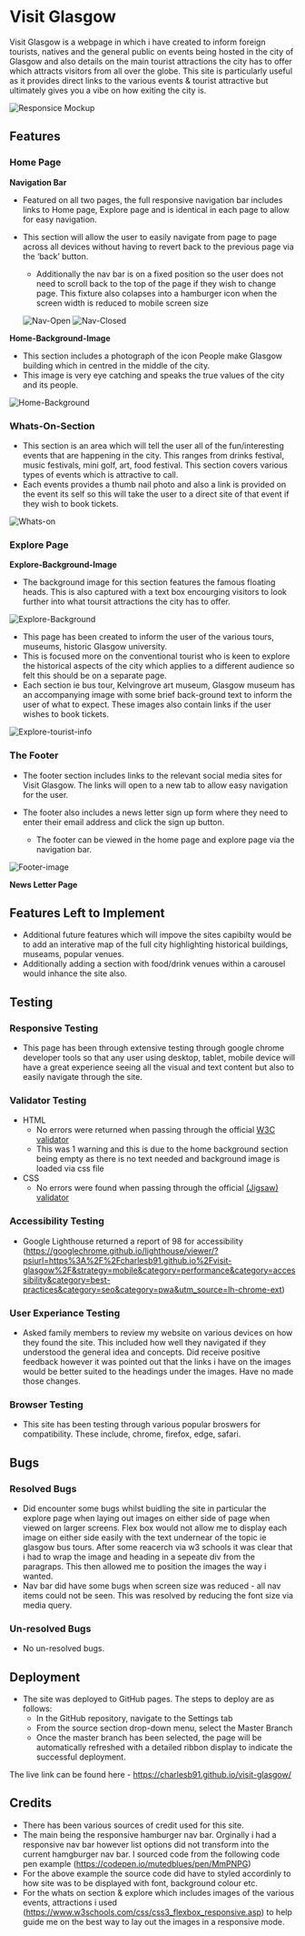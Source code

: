 # Visit Glasgow

Visit Glasgow is a webpage in which i have created to inform foreign tourists, natives and the general public on events being hosted in the city of Glasgow and also details on the main tourist attractions the city has to offer which attracts visitors from all over the globe. This site is particularly useful as it provides direct links to the various events & tourist attractive but ultimately gives you a vibe on how exiting the city is.

![Responsice Mockup](https://github.com/CharlesB91/visit-glasgow/blob/master/assets/images/mock-ups/mockup-home.PNG)

## Features

### Home Page

**Navigation Bar**

- Featured on all two pages, the full responsive navigation bar includes links to Home page, Explore page and is identical in each page to allow for easy navigation.
- This section will allow the user to easily navigate from page to page across all devices without having to revert back to the previous page via the ‘back’ button.

  - Additionally the nav bar is on a fixed position so the user does not need to scroll back to the top of the page if they wish to change page. This fixture also colapses into a hamburger icon when the screen width is reduced to mobile screen size

  ![Nav-Open](https://github.com/CharlesB91/visit-glasgow/blob/master/assets/images/mock-ups/nav-full.PNG)
  ![Nav-Closed](https://github.com/CharlesB91/visit-glasgow/blob/master/assets/images/mock-ups/nav-closed.PNG)

**Home-Background-Image**

- This section includes a photograph of the icon People make Glasgow building which in centred in the middle of the city.
- This image is very eye catching and speaks the true values of the city and its people.

![Home-Background](https://github.com/CharlesB91/visit-glasgow/blob/master/assets/images/mock-ups/home-background.PNG)

### Whats-On-Section

- This section is an area which will tell the user all of the fun/interesting events that are happening in the city. This ranges from drinks festival, music festivals, mini golf, art, food festival. This section covers various types of events which is attractive to call.
- Each events provides a thumb nail photo and also a link is provided on the event its self so this will take the user to a direct site of that event if they wish to book tickets.

![Whats-on](https://github.com/CharlesB91/visit-glasgow/blob/master/assets/images/mock-ups/whats-on-mockup.PNG)

### Explore Page

**Explore-Background-Image**

- The background image for this section features the famous floating heads. This is also captured with a text box encourging visitors to look further into what toursit attractions the city has to offer.

![Explore-Background](https://github.com/CharlesB91/visit-glasgow/blob/master/assets/images/mock-ups/background-2-mockup.PNG)

- This page has been created to inform the user of the various tours, museums, historic Glasgow university.
- This is focused more on the conventional tourist who is keen to explore the historical aspects of the city which applies to a different audience so felt this should be on a separate page.
- Each section ie bus tour, Kelvingrove art museum, Glasgow museum has an accompanying image with some brief back-ground text to inform the user of what to expect. These images also contain links if the user wishes to book tickets.

![Explore-tourist-info](https://github.com/CharlesB91/visit-glasgow/blob/master/assets/images/mock-ups/get-exploring-mockup.PNG)

### The Footer

- The footer section includes links to the relevant social media sites for Visit Glasgow. The links will open to a new tab to allow easy navigation for the user.
- The footer also includes a news letter sign up form where they need to enter their email address and click the sign up button.

  - The footer can be viewed in the home page and explore page via the navigation bar.

![Footer-image](https://github.com/CharlesB91/visit-glasgow/blob/master/assets/images/mock-ups/footer-mockp.PNG)

**News Letter Page**

## Features Left to Implement

- Additional future features which will impove the sites capibilty would be to add an interative map of the full city highlighting historical buildings, museams, popular venues.
- Additionally adding a section with food/drink venues within a carousel would inhance the site also.

## Testing

### Responsive Testing

- This page has been through extensive testing through google chrome developer tools so that any user using desktop, tablet, mobile device will have a great experience seeing all the visual and text content but also to easily navigate through the site.

### Validator Testing

- HTML
  - No errors were returned when passing through the official [W3C validator](https://validator.w3.org/nu/?doc=https%3A%2F%2Fcharlesb91.github.io%2Fvisit-glasgow%2F)
  - This was 1 warning and this is due to the home background section being empty as there is no text needed and background image is loaded via css file
- CSS
  - No errors were found when passing through the official [(Jigsaw) validator](http://jigsaw.w3.org/css-validator/validator?uri=https%3A%2F%2Fcharlesb91.github.io%2Fvisit-glasgow%2F&profile=css3svg&usermedium=all&warning=1&vextwarning=&lang=en)

### Accessibility Testing

- Google Lighthouse returned a report of 98 for accessibility (https://googlechrome.github.io/lighthouse/viewer/?psiurl=https%3A%2F%2Fcharlesb91.github.io%2Fvisit-glasgow%2F&strategy=mobile&category=performance&category=accessibility&category=best-practices&category=seo&category=pwa&utm_source=lh-chrome-ext)

### User Experiance Testing

- Asked family members to review my website on various devices on how they found the site. This included how well they navigated if they understood the general idea and concepts. Did receive positive feedback however it was pointed out that the links i have on the images would be better suited to the headings under the images. Have no made those changes.

### Browser Testing

- This site has been testing through various popular broswers for compatibility. These include, chrome, firefox, edge, safari.

## Bugs

### Resolved Bugs

- Did encounter some bugs whilst buidling the site in particular the explore page when laying out images on either side of page when viewed on larger screens. Flex box would not allow me to display each image on either side easily with the text undernear of the topic ie glasgow bus tours. After some reacerch via w3 schools it was clear that i had to wrap the image and heading in a sepeate div from the paragraps. This then allowed me to position the images the way i wanted.
- Nav bar did have some bugs when screen size was reduced - all nav items could not be seen. This was resolved by reducing the font size via media query.

### Un-resolved Bugs

- No un-resolved bugs.

## Deployment

- The site was deployed to GitHub pages. The steps to deploy are as follows:
  - In the GitHub repository, navigate to the Settings tab
  - From the source section drop-down menu, select the Master Branch
  - Once the master branch has been selected, the page will be automatically refreshed with a detailed ribbon display to indicate the successful deployment.

The live link can be found here - https://charlesb91.github.io/visit-glasgow/

## Credits

- There has been various sources of credit used for this site.
- The main being the responsive hamburger nav bar. Orginally i had a responsive nav bar however list options did not transform into the current hamgburger nav bar. I sourced code from the following code pen example (https://codepen.io/mutedblues/pen/MmPNPG)
- For the above example the source code did have to styled accordinly to how site was to be displayed with font, background colour etc.
- For the whats on section & explore which includes images of the various events, attractions i used (https://www.w3schools.com/css/css3_flexbox_responsive.asp) to help guide me on the best way to lay out the images in a responsive mode.

